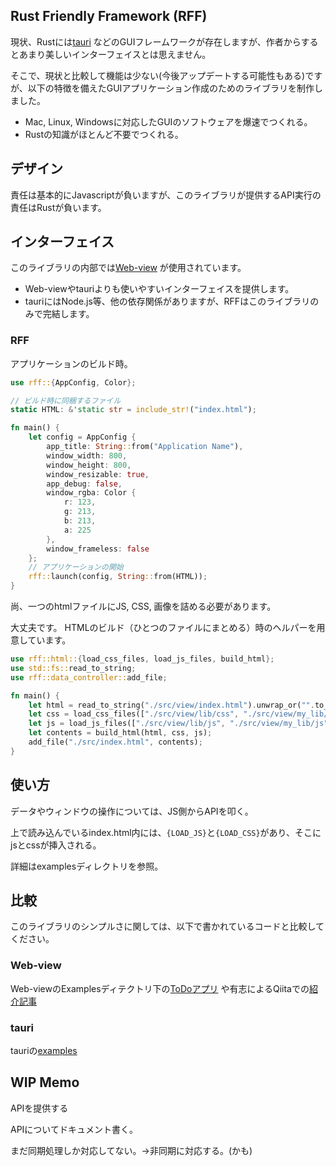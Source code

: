 ## Rust Friendly Framework (RFF)

現状、Rustには[tauri](https://github.com/tauri-apps/tauri) などのGUIフレームワークが存在しますが、作者からするとあまり美しいインターフェイスとは思えません。

そこで、現状と比較して機能は少ない(今後アップデートする可能性もある)ですが、以下の特徴を備えたGUIアプリケーション作成のためのライブラリを制作しました。

- Mac, Linux, Windowsに対応したGUIのソフトウェアを爆速でつくれる。
- Rustの知識がほとんど不要でつくれる。

## デザイン
責任は基本的にJavascriptが負いますが、このライブラリが提供するAPI実行の責任はRustが負います。

## インターフェイス
このライブラリの内部では[Web-view](https://github.com/Boscop/web-view) が使用されています。
- Web-viewやtauriよりも使いやすいインターフェイスを提供します。
- tauriにはNode.js等、他の依存関係がありますが、RFFはこのライブラリのみで完結します。

### RFF
アプリケーションのビルド時。
```rust:main.rs
use rff::{AppConfig, Color};

// ビルド時に同梱するファイル
static HTML: &'static str = include_str!("index.html");

fn main() {
    let config = AppConfig {
        app_title: String::from("Application Name"),
        window_width: 800,
        window_height: 800,
        window_resizable: true,
        app_debug: false,
        window_rgba: Color {
            r: 123,
            g: 213,
            b: 213,
            a: 225
        },
        window_frameless: false
    };
    // アプリケーションの開始
    rff::launch(config, String::from(HTML));
}
```
尚、一つのhtmlファイルにJS, CSS, 画像を詰める必要があります。

大丈夫です。 HTMLのビルド（ひとつのファイルにまとめる）時のヘルパーを用意しています。
```rust:main.rs
use rff::html::{load_css_files, load_js_files, build_html};
use std::fs::read_to_string;
use rff::data_controller::add_file;

fn main() {
    let html = read_to_string("./src/view/index.html").unwrap_or("".to_string());
    let css = load_css_files(["./src/view/lib/css", "./src/view/my_lib/css"].to_vec());
    let js = load_js_files(["./src/view/lib/js", "./src/view/my_lib/js"].to_vec());
    let contents = build_html(html, css, js);
    add_file("./src/index.html", contents);
}

```

## 使い方
データやウィンドウの操作については、JS側からAPIを叩く。

上で読み込んでいるindex.html内には、`{LOAD_JS}`と`{LOAD_CSS}`があり、そこにjsとcssが挿入される。

詳細はexamplesディレクトリを参照。


## 比較
このライブラリのシンプルさに関しては、以下で書かれているコードと比較してください。
### Web-view
Web-viewのExamplesディテクトリ下の[ToDoアプリ](https://github.com/Boscop/web-view/blob/master/examples/todo.rs) や有志によるQiitaでの[紹介記事](https://qiita.com/osanshouo/items/7966ecbd41bc3ce611dd)

### tauri
tauriの[examples](https://github.com/tauri-apps/examples/tree/dev/tauri/communication)


## WIP Memo

APIを提供する

APIについてドキュメント書く。

まだ同期処理しか対応してない。→非同期に対応する。(かも)



